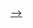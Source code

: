 <a href="https://github.com/kvnyu24/github-readme-stats">
<!--   <img align="center" src="https://github-readme-stats.vercel.app/api?username=kvnyu24&show_icons=true&include_all_commits=true&count_private=true&bg_color=30,e96443,904e95&title_color=fff&text_color=fff" alt="Kevin's github stats" />
</a> -->
<!-- <a href="https://github.com/kvnyu24/github-readme-stats">
  <!-- Change the `github-readme-stats.kvnyu24.vercel.app` to `github-readme-stats.vercel.app`  --> -->
<!--   <img align="center" src="https://github-readme-stats.vercel.app/api/top-langs/?username=kvnyu24&langs_count=8&layout=compact&count_private=true&theme=synthwave&bg_color=30,e96443,904e95&title_color=fff&text_color=fff" />
</a> -->
